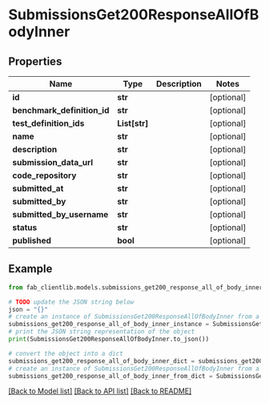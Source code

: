 # SubmissionsGet200ResponseAllOfBodyInner


## Properties

Name | Type | Description | Notes
------------ | ------------- | ------------- | -------------
**id** | **str** |  | [optional] 
**benchmark_definition_id** | **str** |  | [optional] 
**test_definition_ids** | **List[str]** |  | [optional] 
**name** | **str** |  | [optional] 
**description** | **str** |  | [optional] 
**submission_data_url** | **str** |  | [optional] 
**code_repository** | **str** |  | [optional] 
**submitted_at** | **str** |  | [optional] 
**submitted_by** | **str** |  | [optional] 
**submitted_by_username** | **str** |  | [optional] 
**status** | **str** |  | [optional] 
**published** | **bool** |  | [optional] 

## Example

```python
from fab_clientlib.models.submissions_get200_response_all_of_body_inner import SubmissionsGet200ResponseAllOfBodyInner

# TODO update the JSON string below
json = "{}"
# create an instance of SubmissionsGet200ResponseAllOfBodyInner from a JSON string
submissions_get200_response_all_of_body_inner_instance = SubmissionsGet200ResponseAllOfBodyInner.from_json(json)
# print the JSON string representation of the object
print(SubmissionsGet200ResponseAllOfBodyInner.to_json())

# convert the object into a dict
submissions_get200_response_all_of_body_inner_dict = submissions_get200_response_all_of_body_inner_instance.to_dict()
# create an instance of SubmissionsGet200ResponseAllOfBodyInner from a dict
submissions_get200_response_all_of_body_inner_from_dict = SubmissionsGet200ResponseAllOfBodyInner.from_dict(submissions_get200_response_all_of_body_inner_dict)
```
[[Back to Model list]](../README.md#documentation-for-models) [[Back to API list]](../README.md#documentation-for-api-endpoints) [[Back to README]](../README.md)


